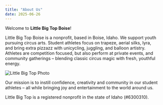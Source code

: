 ```yaml
---
title: "About Us"
date: 2025-06-26
---
```


Welcome to **Little Big Top Boise**!

Little Big Top Boise is a nonprofit, based in Boise, Idaho. We support youth pursuing circus arts. Student athletes focus on trapeze, aerial silks, lyra, and bring extra pizzazz with unicycling, juggling, and balloon artistry. Athletes are competition focused, but also perform at private events, and community gatherings – blending classic circus magic with fresh, youthful energy.

![Little Big Top Photo](/images/gallery/gallery8.jpg)

Our mission is to instill confidence, creativity and community in our student athletes – all while bringing joy and entertainment to the world around us.

Little Big Top is a registered nonprofit in the state of Idaho (#6300310).